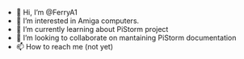 - 👋 Hi, I’m @FerryA1
- 👀 I’m interested in Amiga computers.
- 🌱 I’m currently learning about PiStorm project
- 💞️ I’m looking to collaborate on mantaining PiStorm documentation
- 📫 How to reach me (not yet)

<!---
FerryA1/FerryA1 is a ✨ special ✨ repository because its `README.md` (this file) appears on your GitHub profile.
You can click the Preview link to take a look at your changes.
--->
